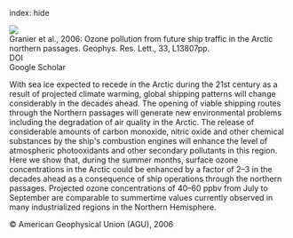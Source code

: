 index: hide

<div class="Citation">
    <div class="Citation-thumb CitationThumb-linked"  data-href="https://doi.org/10.1029/2006gl026180">
      <img src="https://static.claimspace.cloud/climate-study-static/refs/thumbs/11/Granier_et_al_2006-thumb.png" />
    </div>

  <div class="Citation-body">
    <div class="Citation-text">Granier et al., 2006: Ozone pollution from future ship traffic in the Arctic northern passages. <span class="Article-journal">Geophys. Res. Lett., </span><span class="Article-volume">33, </span>L13807pp.</div>
    <div class="Citation-links">
      <div class="CitationLink" data-href="https://doi.org/10.1029/2006gl026180">
        <div class="CitationLink-icon CitationLink-Doi"></div>
        <div class="CitationLink-text">DOI</div>
      </div>
      <div class="CitationLink" data-href="https://scholar.google.com/scholar?q=10.1029/2006gl026180">
        <div class="CitationLink-icon CitationLink-Scholar"></div>
        <div class="CitationLink-text">Google Scholar</div>
      </div>
    </div>
  </div>
</div>

With sea ice expected to recede in the Arctic during the 21st century as a result of projected climate warming, global shipping patterns will change considerably in the decades ahead. The opening of viable shipping routes through the Northern passages will generate new environmental problems including the degradation of air quality in the Arctic. The release of considerable amounts of carbon monoxide, nitric oxide and other chemical substances by the ship's combustion engines will enhance the level of atmospheric photooxidants and other secondary pollutants in this region. Here we show that, during the summer months, surface ozone concentrations in the Arctic could be enhanced by a factor of 2–3 in the decades ahead as a consequence of ship operations through the northern passages. Projected ozone concentrations of 40–60 ppbv from July to September are comparable to summertime values currently observed in many industrialized regions in the Northern Hemisphere.

<div class="Citation-copy">
&copy; American Geophysical Union (AGU), 2006
</div>